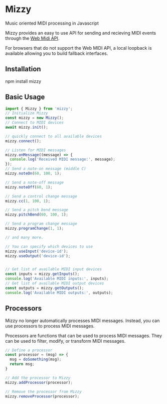 # Mizzy
Music oriented MIDI processing in Javascript

Mizzy provides an easy to use API for sending and recieving MIDI events through the [Web Midi API](https://webaudio.github.io/web-midi-api/).

For browsers that do not support the Web MIDI API, a local loopback is available allowing you to build fallback interfaces.

## Installation

npm install mizzy

## Basic Usage

```javascript
import { Mizzy } from 'mizzy';
// Initialize Mizzy
const mizzy = new Mizzy();
// Connect to MIDI devices
await mizzy.init();

// quickly connect to all available devices
mizzy.connect();

// Listen for MIDI messages
mizzy.onMessage((message) => {
  console.log('Received MIDI message:', message);
});
// Send a note-on message (middle C)
mizzy.noteOn(60, 100, 1);

// Send a note-off message
mizzy.noteOff(60, 1);

// Send a control change message
mizzy.cc(1, 100, 1);

// Send a pitch bend message
mizzy.pitchBend(60, 100, 1);

// Send a program change message
mizzy.programChange(1, 1);

// and many more. 

// You can specify which devices to use
mizzy.useInput('device-id');
mizzy.useOutput('device-id');


// Get list of available MIDI input devices
const inputs = mizzy.getInputs();
console.log('Available MIDI inputs:', inputs);
// Get list of available MIDI output devices
const outputs = mizzy.getOutputs();
console.log('Available MIDI outputs:', outputs);

```

## Processors

Mizzy no longer automatically processes MIDI messages. Instead, you can use processors to process MIDI messages.

Processors are functions that can be used to process MIDI messages. They can be used to filter, modify, or transform MIDI messages.


```javascript
// Define a processor
const processor = (msg) => {
  msg = doSomething(msg);
  return msg;
}

// Add the processor to Mizzy
mizzy.addProcessor(processor);

// Remove the processor from Mizzy
mizzy.removeProcessor(processor);
```
